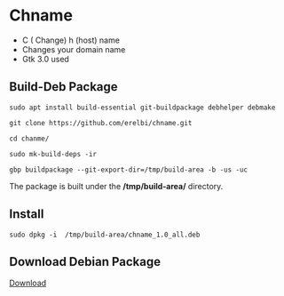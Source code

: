 # Chname

- C ( Change) h (host) name
- Changes your domain name
- Gtk 3.0 used

## Build-Deb Package

`sudo apt install build-essential git-buildpackage debhelper debmake`

`git clone https://github.com/erelbi/chname.git`

`cd chanme/`

`sudo mk-build-deps -ir`

`gbp buildpackage --git-export-dir=/tmp/build-area -b -us -uc`

The package is built under the **/tmp/build-area/** directory.

## Install

    sudo dpkg -i  /tmp/build-area/chname_1.0_all.deb

## Download Debian Package
<a id="raw-url" href="https://github.com/erelbi/chname/releases/download/0.1/chname_1.0_all.deb">Download</a>

